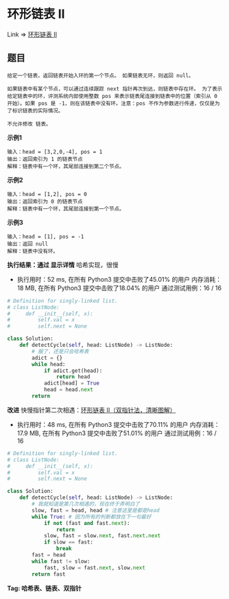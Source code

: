 # 环形链表 II

Link => [环形链表 II](https://leetcode-cn.com/problems/linked-list-cycle-ii/)

## 题目

    给定一个链表，返回链表开始入环的第一个节点。 如果链表无环，则返回 null。

    如果链表中有某个节点，可以通过连续跟踪 next 指针再次到达，则链表中存在环。 为了表示给定链表中的环，评测系统内部使用整数 pos 来表示链表尾连接到链表中的位置（索引从 0 开始）。如果 pos 是 -1，则在该链表中没有环。注意：pos 不作为参数进行传递，仅仅是为了标识链表的实际情况。

    不允许修改 链表。

**示例1**

    输入：head = [3,2,0,-4], pos = 1
    输出：返回索引为 1 的链表节点
    解释：链表中有一个环，其尾部连接到第二个节点。

**示例2**

    输入：head = [1,2], pos = 0
    输出：返回索引为 0 的链表节点
    解释：链表中有一个环，其尾部连接到第一个节点。

**示例3**

    输入：head = [1], pos = -1
    输出：返回 null
    解释：链表中没有环。

**执行结果：通过 显示详情**
哈希实现，很慢

- 执行用时：52 ms, 在所有 Python3 提交中击败了45.01% 的用户
内存消耗：18 MB, 在所有 Python3 提交中击败了18.04% 的用户
通过测试用例：16 / 16

```python
# Definition for singly-linked list.
# class ListNode:
#     def __init__(self, x):
#         self.val = x
#         self.next = None

class Solution:
    def detectCycle(self, head: ListNode) -> ListNode:
        # 服了，还是只会哈希表
        adict = {}
        while head:
            if adict.get(head):
                return head
            adict[head] = True
            head = head.next
        return
```
**改进**
快慢指针第二次相遇：[环形链表 II（双指针法，清晰图解）](https://leetcode-cn.com/problems/linked-list-cycle-ii/solution/linked-list-cycle-ii-kuai-man-zhi-zhen-shuang-zhi-/)
- 执行用时：48 ms, 在所有 Python3 提交中击败了70.11% 的用户
内存消耗：17.9 MB, 在所有 Python3 提交中击败了51.01% 的用户
通过测试用例：16 / 16
```python
# Definition for singly-linked list.
# class ListNode:
#     def __init__(self, x):
#         self.val = x
#         self.next = None

class Solution:
    def detectCycle(self, head: ListNode) -> ListNode:
        # 我就知道是第几次相遇的，现在终于弄明白了
        slow, fast = head, head # 注意这里是都是head
        while True: # 因为所有的判断都放在下一句最好
            if not (fast and fast.next):
                return
            slow, fast = slow.next, fast.next.next
            if slow == fast:
                break
        fast = head
        while fast != slow:
            fast, slow = fast.next, slow.next
        return fast

```
**Tag: 哈希表、链表、双指针**
